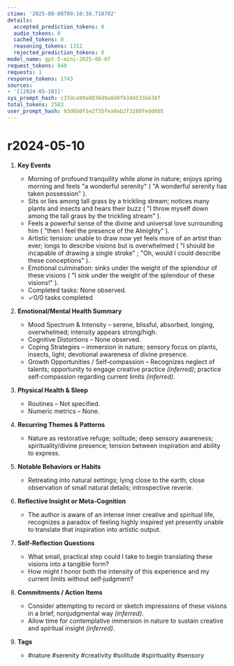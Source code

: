 ```yaml
---
ctime: '2025-08-08T09:10:38.718702'
details:
  accepted_prediction_tokens: 0
  audio_tokens: 0
  cached_tokens: 0
  reasoning_tokens: 1152
  rejected_prediction_tokens: 0
model_name: gpt-5-mini-2025-08-07
request_tokens: 840
requests: 1
response_tokens: 1743
sources:
- '[[2024-05-10]]'
sys_prompt_hash: c37dca99a8836d9a8d9fb349533b638f
total_tokens: 2583
user_prompt_hash: 93d6b0f1e2f35fea9ab2f3280fedd6b5
---
```

# r2024-05-10

1. **Key Events**
   - Morning of profound tranquility while alone in nature; enjoys spring morning and feels "a wonderful serenity" ( "A wonderful serenity has taken possession" ).
   - Sits or lies among tall grass by a trickling stream; notices many plants and insects and hears their buzz ( "I throw myself down among the tall grass by the trickling stream" ).
   - Feels a powerful sense of the divine and universal love surrounding him ( "then I feel the presence of the Almighty" ).
   - Artistic tension: unable to draw now yet feels more of an artist than ever; longs to describe visions but is overwhelmed ( "I should be incapable of drawing a single stroke" ; "Oh, would I could describe these conceptions" ).
   - Emotional culmination: sinks under the weight of the splendour of these visions ( "I sink under the weight of the splendour of these visions!" ).
   - Completed tasks: None observed.
   - ✓0/0 tasks completed

2. **Emotional/Mental Health Summary**
   - Mood Spectrum & Intensity – serene, blissful, absorbed, longing, overwhelmed; intensity appears strong/high.
   - Cognitive Distortions – None observed.
   - Coping Strategies – immersion in nature; sensory focus on plants, insects, light; devotional awareness of divine presence.
   - Growth Opportunities / Self‑compassion – Recognizes neglect of talents; opportunity to engage creative practice *(inferred)*; practice self‑compassion regarding current limits *(inferred)*.

3. **Physical Health & Sleep**
   - Routines – Not specified.
   - Numeric metrics – None.

4. **Recurring Themes & Patterns**
   - Nature as restorative refuge; solitude; deep sensory awareness; spirituality/divine presence; tension between inspiration and ability to express.

5. **Notable Behaviors or Habits**
   - Retreating into natural settings; lying close to the earth; close observation of small natural details; introspective reverie.

6. **Reflective Insight or Meta‑Cognition**
   - The author is aware of an intense inner creative and spiritual life, recognizes a paradox of feeling highly inspired yet presently unable to translate that inspiration into artistic output.

7. **Self‑Reflection Questions**
   - What small, practical step could I take to begin translating these visions into a tangible form?
   - How might I honor both the intensity of this experience and my current limits without self‑judgment?

8. **Commitments / Action Items**
   - Consider attempting to record or sketch impressions of these visions in a brief, nonjudgmental way *(inferred)*.
   - Allow time for contemplative immersion in nature to sustain creative and spiritual insight *(inferred)*.

9. **Tags**
   - #nature #serenity #creativity #solitude #spirituality #sensory